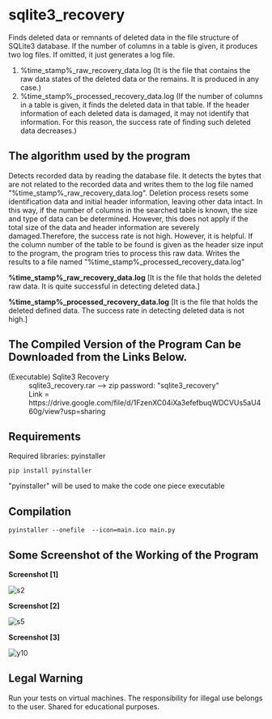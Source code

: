 
# sqlite3_recovery
 
 Finds deleted data or remnants of deleted data in the file structure of SQLite3 database. If the number of columns in a table is given, it produces two log files. If omitted, it just generates a log file.
 1) %time_stamp%_raw_recovery_data.log (It is the file that contains the raw data states of the deleted data or the remains. It is produced in any case.)
 2) %time_stamp%_processed_recovery_data.log (If the number of columns in a table is given, it finds the deleted data in that table. If the header information of each deleted data is damaged, it may not identify that information. For this reason, the success rate of finding such deleted data decreases.)


The algorithm used by the program
---
Detects recorded data by reading the database file. It detects the bytes that are not related to the recorded data and writes them to the log file named "%time_stamp%_raw_recovery_data.log". Deletion process resets some identification data and initial header information, leaving other data intact. In this way, if the number of columns in the searched table is known, the size and type of data can be determined. However, this does not apply if the total size of the data and header information are severely damaged.Therefore, the success rate is not high. However, it is helpful. If the column number of the table to be found is given as the header size input to the program, the program tries to process this raw data. Writes the results to a file named "%time_stamp%_processed_recovery_data.log"

**%time_stamp%_raw_recovery_data.log** [It is the file that holds the deleted raw data. It is quite successful in detecting deleted data.]
 
**%time_stamp%_processed_recovery_data.log** [It is the file that holds the deleted defined data. The success rate in detecting deleted data is not high.]

The Compiled Version of the Program Can be Downloaded from the Links Below.
---
<dl>
  <dt> (Executable) Sqlite3 Recovery
  <dd>
  <dd> sqlite3_recovery.rar --> zip password: "sqlite3_recovery"
  <dd> Link = https://drive.google.com/file/d/1FzenXC04iXa3efefbuqWDCVUs5aU460g/view?usp=sharing
</dl>

Requirements
---
Required libraries: pyinstaller

```
pip install pyinstaller
```

"pyinstaller" will be used to make the code one piece executable

Compilation
---

```
pyinstaller --onefile  --icon=main.ico main.py
```

Some Screenshot of the Working of the Program
---

**Screenshot [1]**

![s2](https://user-images.githubusercontent.com/71177413/169552825-378a2af3-07e7-4f86-8647-732e119a6caa.jpg)

**Screenshot [2]**

![s5](https://user-images.githubusercontent.com/71177413/169553043-d3f2c7fe-76ce-4e3f-8e33-5b2caa1345a4.jpg)

**Screenshot [3]**

![y10](https://user-images.githubusercontent.com/71177413/169553173-4e28c555-829d-433d-8c87-b56fdce1bcfe.JPG)


Legal Warning
---
Run your tests on virtual machines. The responsibility for illegal use belongs to the user. Shared for educational purposes.
